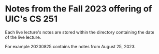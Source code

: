 # Notes from the Fall 2023 offering of UIC's CS 251
Each live lecture's notes are stored within the directory containing the date of the live lecture.

For example 20230825 contains the notes from August 25, 2023.